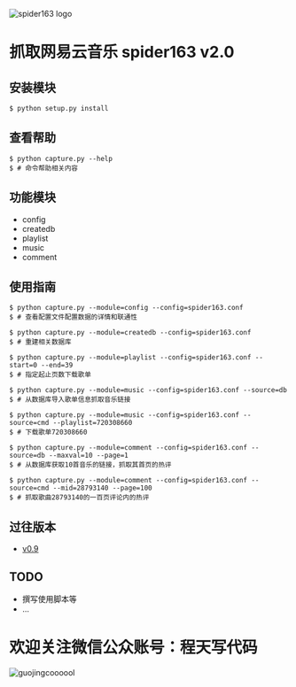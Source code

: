  ![spider163 logo](https://github.com/Chengyumeng/spider163/blob/master/logo.jpeg)
# 抓取网易云音乐 spider163 v2.0

## 安装模块
```
$ python setup.py install
```

## 查看帮助
```console
$ python capture.py --help
$ # 命令帮助相关内容
```

## 功能模块
- config
- createdb
- playlist
- music
- comment

## 使用指南

```console
$ python capture.py --module=config --config=spider163.conf
$ # 查看配置文件配置数据的详情和联通性
```
```console
$ python capture.py --module=createdb --config=spider163.conf
$ # 重建相关数据库
```
```console
$ python capture.py --module=playlist --config=spider163.conf --start=0 --end=39
$ # 指定起止页数下载歌单
```
```console
$ python capture.py --module=music --config=spider163.conf --source=db
$ # 从数据库导入歌单信息抓取音乐链接
```
```console
$ python capture.py --module=music --config=spider163.conf --source=cmd --playlist=720308660
$ # 下载歌单720308660
```
```console
$ python capture.py --module=comment --config=spider163.conf --source=db --maxval=10 --page=1
$ # 从数据库获取10首音乐的链接，抓取其首页的热评
```
```console
$ python capture.py --module=comment --config=spider163.conf --source=cmd --mid=28793140 --page=100
$ # 抓取歌曲28793140的一百页评论内的热评
```

## 过往版本
- [v0.9](https://github.com/Chengyumeng/spider163/tree/master/v0.9)

## TODO
- 撰写使用脚本等
- ...

# 欢迎关注微信公众账号：程天写代码
![guojingcoooool](https://github.com/Chengyumeng/spider163/blob/master/wechat.jpeg)
